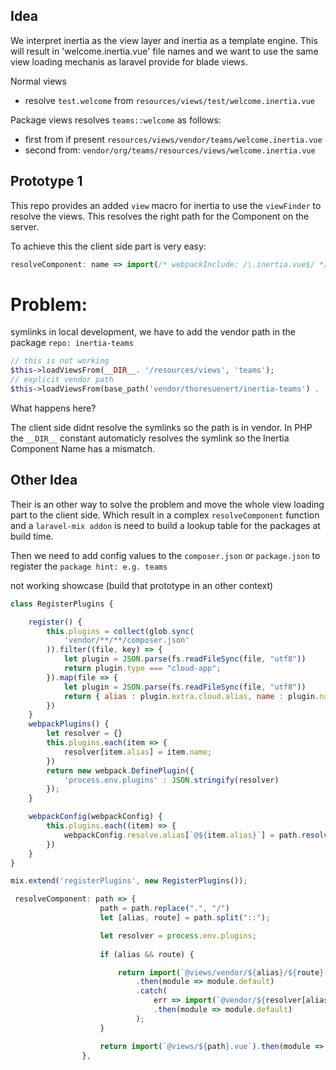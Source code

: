 ## Idea

We interpret inertia as the view layer and inertia as a template engine.
This will result in 'welcome.inertia.vue' file names and we want to use the same view loading mechanis as laravel provide for blade views.

Normal views
- resolve `test.welcome` from `resources/views/test/welcome.inertia.vue`

Package views resolves `teams::welcome` as follows:
- first from if present `resources/views/vendor/teams/welcome.inertia.vue`
- second from: `vendor/org/teams/resources/views/welcome.inertia.vue`

## Prototype 1
This repo provides an added `view` macro for inertia to use the `viewFinder` to resolve the views.
This resolves the right path for the Component on the server.

To achieve this the client side part is very easy:

```js
resolveComponent: name => import(/* webpackInclude: /\.inertia.vue$/ */ `../../${name}`).then(module => module.default),
```

# Problem:
symlinks in local development, we have to add the vendor path in the package `repo: inertia-teams`

```php
// this is not working
$this->loadViewsFrom(__DIR__. '/resources/views', 'teams');
// explicit vendor path
$this->loadViewsFrom(base_path('vendor/thoresuenert/inertia-teams') . '/resources/views', 'teams');
```

What happens here?

The client side didnt resolve the symlinks so the path is in vendor.
In PHP the `__DIR__` constant automaticly resolves the symlink so the Inertia Component Name has a mismatch.



## Other Idea
Their is an other way to solve the problem and move the whole view loading part to the client side.
Which result in a complex `resolveComponent` function and a `laravel-mix addon` is need to build a lookup table for the packages at build time.

Then we need to add config values to the `composer.json` or `package.json` to register the `package hint: e.g. teams`

not working showcase (build that prototype in an other context)

```js
class RegisterPlugins {

    register() {
        this.plugins = collect(glob.sync(
            'vendor/**/**/composer.json'
        )).filter((file, key) => {
            let plugin = JSON.parse(fs.readFileSync(file, "utf8"))
            return plugin.type === "cloud-app";
        }).map(file => {
            let plugin = JSON.parse(fs.readFileSync(file, "utf8"))
            return { alias : plugin.extra.cloud.alias, name : plugin.name }
        })
    }
    webpackPlugins() {
        let resolver = {}
        this.plugins.each(item => {
            resolver[item.alias] = item.name;
        })
        return new webpack.DefinePlugin({
            'process.env.plugins' : JSON.stringify(resolver)
        });
    }

    webpackConfig(webpackConfig) {
        this.plugins.each((item) => {
            webpackConfig.resolve.alias[`@${item.alias}`] = path.resolve(`vendor/${item.name}/resources/js`)
        })
    }
}

mix.extend('registerPlugins', new RegisterPlugins());
```

```js
 resolveComponent: path => {
                    path = path.replace(".", "/")
                    let [alias, route] = path.split("::");

                    let resolver = process.env.plugins;
                    
                    if (alias && route) {

                        return import(`@views/vendor/${alias}/${route}.vue`)
                            .then(module => module.default)
                            .catch(
                                err => import(`@vendor/${resolver[alias]}/resources/views/${route}.vue`)
                                .then(module => module.default)
                            );
                    }

                    return import(`@views/${path}.vue`).then(module => module.default)
                },
```
